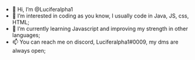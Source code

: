 - 👋 Hi, I’m @Luciferalpha1
- 👀 I’m interested in coding as you know, I usually code in Java, JS, css, HTML;
- 🌱 I’m currently learning Javascript and improving my strength in other languages;
- 📫 You can reach me on discord, Luciferalpha1#0009, my dms are always open;

<!---
Luciferalpha1/Luciferalpha1 is a ✨ special ✨ repository because its `README.md` (this file) appears on your GitHub profile.
You can click the Preview link to take a look at your changes.
--->
